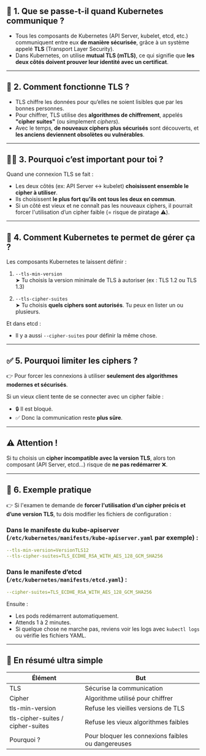 ## 🔐 1. Que se passe-t-il quand Kubernetes communique ?

- Tous les composants de Kubernetes (API Server, kubelet, etcd, etc.) communiquent entre eux **de manière sécurisée**, grâce à un système appelé **TLS** (Transport Layer Security).
- Dans Kubernetes, on utilise **mutual TLS (mTLS)**, ce qui signifie que **les deux côtés doivent prouver leur identité avec un certificat**.

---

## 🧮 2. Comment fonctionne TLS ?

- TLS chiffre les données pour qu’elles ne soient lisibles que par les bonnes personnes.
- Pour chiffrer, TLS utilise des **algorithmes de chiffrement**, appelés **"cipher suites"** (ou simplement *ciphers*).
- Avec le temps, **de nouveaux ciphers plus sécurisés** sont découverts, et **les anciens deviennent obsolètes ou vulnérables**.

---

## 🧑‍💻 3. Pourquoi c’est important pour toi ?

Quand une connexion TLS se fait :

- Les deux côtés (ex: API Server ↔️ kubelet) **choisissent ensemble le cipher à utiliser**.
- Ils choisissent **le plus fort qu’ils ont tous les deux en commun**.
- Si un côté est vieux et ne connaît pas les nouveaux ciphers, il pourrait forcer l'utilisation d’un cipher faible (= risque de piratage ⚠️).

---

## 🔧 4. Comment Kubernetes te permet de gérer ça ?

Les composants Kubernetes te laissent définir :

1. `--tls-min-version`  
   ➤ Tu choisis la version minimale de TLS à autoriser (ex : TLS 1.2 ou TLS 1.3)

2. `--tls-cipher-suites`  
   ➤ Tu choisis **quels ciphers sont autorisés**. Tu peux en lister un ou plusieurs.

Et dans etcd :

- Il y a aussi `--cipher-suites` pour définir la même chose.

---

## ✅ 5. Pourquoi limiter les ciphers ?

👉 Pour forcer les connexions à utiliser **seulement des algorithmes modernes et sécurisés**.

Si un vieux client tente de se connecter avec un cipher faible :
- 🔒 Il est bloqué.
- ✅ Donc la communication reste **plus sûre**.

---

## ⚠️ Attention !

Si tu choisis un **cipher incompatible avec la version TLS**, alors ton composant (API Server, etcd...) risque de **ne pas redémarrer** ❌.

---

## 🧪 6. Exemple pratique

👉 Si l'examen te demande de **forcer l'utilisation d’un cipher précis et d’une version TLS**, tu dois modifier les fichiers de configuration :

### Dans le **manifeste du kube-apiserver** (`/etc/kubernetes/manifests/kube-apiserver.yaml` par exemple) :

```yaml
--tls-min-version=VersionTLS12
--tls-cipher-suites=TLS_ECDHE_RSA_WITH_AES_128_GCM_SHA256
```

### Dans le **manifeste d’etcd** (`/etc/kubernetes/manifests/etcd.yaml`) :

```yaml
--cipher-suites=TLS_ECDHE_RSA_WITH_AES_128_GCM_SHA256
```

Ensuite :
- Les pods redémarrent automatiquement.
- Attends 1 à 2 minutes.
- Si quelque chose ne marche pas, reviens voir les logs avec `kubectl logs` ou vérifie les fichiers YAML.

---

## 🎯 En résumé ultra simple

| Élément                         | But                                               |
|-------------------------------|----------------------------------------------------|
| TLS                            | Sécurise la communication                         |
| Cipher                         | Algorithme utilisé pour chiffrer                  |
| tls-min-version                | Refuse les vieilles versions de TLS               |
| tls-cipher-suites / cipher-suites | Refuse les vieux algorithmes faibles             |
| Pourquoi ?                     | Pour bloquer les connexions faibles ou dangereuses |
